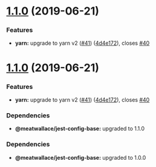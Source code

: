 # [1.1.0](https://github.com/meatwallace/foundations/compare/@meatwallace/commitlint-config@1.0.1...@meatwallace/commitlint-config@1.1.0) (2019-06-21)


### Features

* **yarn:** upgrade to yarn v2 ([#41](https://github.com/meatwallace/foundations/issues/41)) ([4d4e172](https://github.com/meatwallace/foundations/commit/4d4e172)), closes [#40](https://github.com/meatwallace/foundations/issues/40)

# [1.1.0](https://github.com/meatwallace/foundations/compare/@meatwallace/commitlint-config@1.0.1...@meatwallace/commitlint-config@1.1.0) (2019-06-21)


### Features

* **yarn:** upgrade to yarn v2 ([#41](https://github.com/meatwallace/foundations/issues/41)) ([4d4e172](https://github.com/meatwallace/foundations/commit/4d4e172)), closes [#40](https://github.com/meatwallace/foundations/issues/40)

### Dependencies

* **@meatwallace/jest-config-base:** upgraded to 1.1.0

### Dependencies

* **@meatwallace/jest-config-base:** upgraded to 1.0.0
